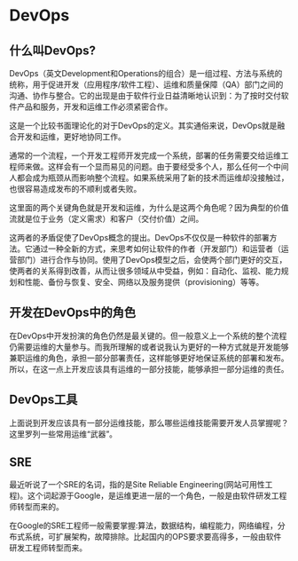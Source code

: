 # DevOps

## 什么叫DevOps?

DevOps（英文Development和Operations的组合）是一组过程、方法与系统的统称，用于促进开发（应用程序/软件工程）、运维和质量保障（QA）部门之间的沟通、协作与整合。它的出现是由于软件行业日益清晰地认识到：为了按时交付软件产品和服务，开发和运维工作必须紧密合作。

这是一个比较书面理论化的对于DevOps的定义。其实通俗来说，DevOps就是融合开发和运维，更好地协同工作。

通常的一个流程，一个开发工程师开发完成一个系统，部署的任务需要交给运维工程师来做。这样会有一个显而易见的问题。由于要经受多个人，那么任何一个中间人都会成为瓶颈从而影响整个流程。如果系统采用了新的技术而运维却没接触过，也很容易造成发布的不顺利或者失败。

这里面的两个关键角色就是开发和运维，为什么是这两个角色呢？因为典型的价值流就是位于业务（定义需求）和客户（交付价值）之间。

这两者的矛盾促使了DevOps概念的提出。DevOps不仅仅是一种软件的部署方法。它通过一种全新的方式，来思考如何让软件的作者（开发部门）和运营者（运营部门）进行合作与协同。使用了DevOps模型之后，会使两个部门更好的交互，使两者的关系得到改善，从而让很多领域从中受益，例如：自动化、监视、能力规划和性能、备份与恢复、安全、网络以及服务提供（provisioning）等等。

## 开发在DevOps中的角色

在DevOps中开发扮演的角色仍然是最关键的。但一般意义上一个系统的整个流程仍需要运维的大量参与。而我所理解的或者说我认为更好的一种方式就是开发能够兼职运维的角色，承担一部分部署责任，这样能够更好地保证系统的部署和发布。所以，在这一点上开发应该具有运维的一部分技能，能够承担一部分运维的责任。

## DevOps工具

上面说到开发应该具有一部分运维技能，那么哪些运维技能需要开发人员掌握呢？这里罗列一些常用运维“武器”。



## SRE

最近听说了一个SRE的名词，指的是Site Reliable Engineering(网站可用性工程)。这个词起源于Google，是运维更进一层的一个角色，一般是由软件研发工程师转型而来的。

在Google的SRE工程师一般需要掌握:算法，数据结构，编程能力，网络编程，分布式系统，可扩展架构，故障排除。比起国内的OPS要求要高得多，一般由软件研发工程师转型而来。




